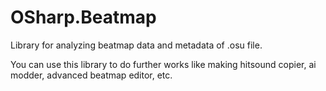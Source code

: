 # OSharp.Beatmap
Library for analyzing beatmap data and metadata of .osu file.

You can use this library to do further works like making hitsound copier, ai modder, advanced beatmap editor, etc.
